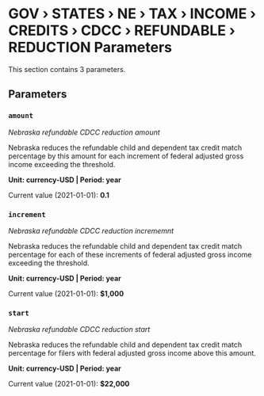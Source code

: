 # GOV › STATES › NE › TAX › INCOME › CREDITS › CDCC › REFUNDABLE › REDUCTION Parameters

This section contains 3 parameters.

## Parameters

### `amount`
*Nebraska refundable CDCC reduction amount*

Nebraska reduces the refundable child and dependent tax credit match percentage by this amount for each increment of federal adjusted gross income exceeding the threshold.

**Unit: currency-USD | Period: year**

Current value (2021-01-01): **0.1**


### `increment`
*Nebraska refundable CDCC reduction incrememnt*

Nebraska reduces the refundable child and dependent tax credit match percentage for each of these increments of federal adjusted gross income exceeding the threshold.

**Unit: currency-USD | Period: year**

Current value (2021-01-01): **$1,000**


### `start`
*Nebraska refundable CDCC reduction start*

Nebraska reduces the refundable child and dependent tax credit match percentage for filers with federal adjusted gross income above this amount.

**Unit: currency-USD | Period: year**

Current value (2021-01-01): **$22,000**

